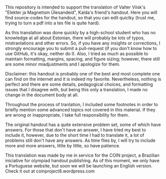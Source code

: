 This repository is intended to support the translation of Valter Viisk's "Elekter ja Magnetism Ülesandeid", Kalda's friend's handout. Here you will find source-codes for the handout, so that you can edit quiclky (trust me, trying to turn a pdf into a tex file is quite hard).

As this translation was done quickly by a high-school student who has no knowledge at all about Estonian, there will probably be lots of typos, mistranlations and other errors. So, if you have any insights or corrections, I strongly encourage you to submit a pull-request (if you don't know how to use GitHub, it's okay, neither do I). Also, I tried as much as possible to maintain formatting, margins, spacing, and figure sizing; however, there still are some minor miadjustments and I apologize for them.

Disclaimer: this handout is probably one of the best and most complete one can find on the internet and it is indeed my favorite. Nevertheless, nothing is perfect and there are some details, pedagogical choices, and formatting issues that I disagree with, but being this only a translation, I made no change in the document body at all.

Throughout the process of tranlation, I included some footnotes in order to briefly mention some advanced topics not covered in this material. If they are wrong or inappropriate, I take full responsibility for them.

The original handout has a quite extensive problem set, some of which have answers. For those that don't have an answer, I have tried my best to include it, however, due to the short time I had to translate it, a lot of problems still don't have any answers. As time flies by, I will try to include more and more answers, little by little, so have patience.

This translation was made by me in service for the COIN project, a Brazilian iniciative for olympiad handout publishing. As of this moment, we only have a Portuguese website, but soon we will be launching an English version. Check it out at coinproject8.wordpress.com
